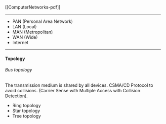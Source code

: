 [[ComputerNetworks-pdf]]

---

- PAN (Personal Area Network)
- LAN (Local)
- MAN (Metropolitan)
- WAN (Wide)
- Internet

---
#### Topology

###### Bus topology 
The transmission medium is shared by all devices. 
CSMA/CD Protocol to avoid collisions. (Carrier Sense with Multiple Access with Collision Detection). 
- Ring topology 
- Star topology 
- Tree topology 
